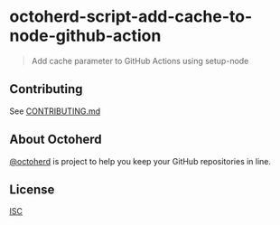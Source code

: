 # octoherd-script-add-cache-to-node-github-action

> Add cache parameter to GitHub Actions using setup-node

## Contributing

See [CONTRIBUTING.md](CONTRIBUTING.md)

## About Octoherd

[@octoherd](https://github.com/octoherd/) is project to help you keep your GitHub repositories in line.

## License

[ISC](LICENSE.md)
